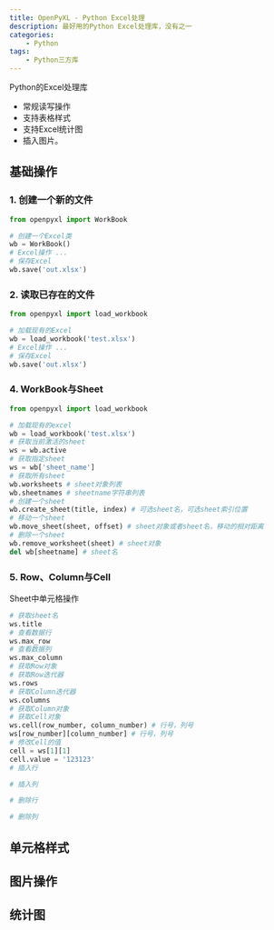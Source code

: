 ```yaml
---
title: OpenPyXL - Python Excel处理
description: 最好用的Python Excel处理库，没有之一
categories:
    - Python
tags:
    - Python三方库
---
```


Python的Excel处理库

- 常规读写操作
- 支持表格样式
- 支持Excel统计图
- 插入图片。

## 基础操作

### 1. 创建一个新的文件

```python
from openpyxl import WorkBook

# 创建一个Excel类
wb = WorkBook()
# Excel操作 ...
# 保存Excel
wb.save('out.xlsx')
```

### 2. 读取已存在的文件

```python
from openpyxl import load_workbook

# 加载现有的Excel
wb = load_workbook('test.xlsx')
# Excel操作 ...
# 保存Excel
wb.save('out.xlsx')
```

### 4. WorkBook与Sheet

```python
from openpyxl import load_workbook

# 加载现有的excel
wb = load_workbook('test.xlsx')
# 获取当前激活的sheet
ws = wb.active
# 获取指定sheet
ws = wb['sheet_name']
# 获取所有sheet
wb.worksheets # sheet对象列表
wb.sheetnames # sheetname字符串列表
# 创建一个sheet
wb.create_sheet(title, index) # 可选sheet名，可选sheet索引位置
# 移动一个sheet
wb.move_sheet(sheet, offset) # sheet对象或者sheet名，移动的相对距离
# 删除一个sheet
wb.remove_worksheet(sheet) # sheet对象
del wb[sheetname] # sheet名
```

### 5. Row、Column与Cell

Sheet中单元格操作

```python
# 获取sheet名
ws.title
# 查看数据行
ws.max_row
# 查看数据列
ws.max_column
# 获取Row对象
# 获取Row迭代器
ws.rows
# 获取Column迭代器
ws.columns
# 获取Column对象
# 获取Cell对象
ws.cell(row_number, column_number) # 行号，列号
ws[row_number][column_number] # 行号，列号
# 修改Cell的值
cell = ws[1][1]
cell.value = '123123'
# 插入行

# 插入列

# 删除行

# 删除列
```

## 单元格样式

## 图片操作

## 统计图